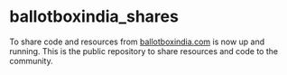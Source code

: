 # ballotboxindia_shares
To share code and resources from <a href="ballotboxindia.com">ballotboxindia.com</a> is now up and running. This is the public repository to share resources and code to the community.
